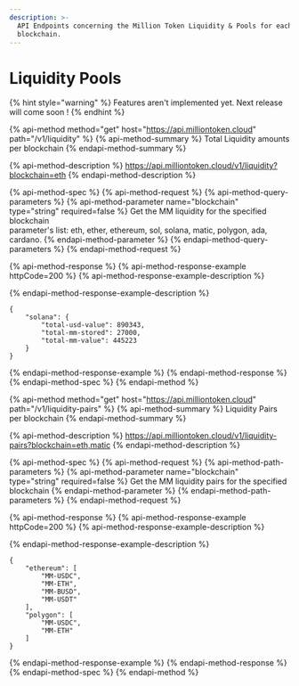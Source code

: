 ```yaml
---
description: >-
  API Endpoints concerning the Million Token Liquidity & Pools for each
  blockchain.
---
```


# Liquidity Pools

{% hint style="warning" %}
Features aren't implemented yet. Next release will come soon !
{% endhint %}

{% api-method method="get" host="https://api.milliontoken.cloud" path="/v1/liquidity" %}
{% api-method-summary %}
Total Liquidity amounts per blockchain
{% endapi-method-summary %}

{% api-method-description %}
https://api.milliontoken.cloud/v1/liquidity?blockchain=eth
{% endapi-method-description %}

{% api-method-spec %}
{% api-method-request %}
{% api-method-query-parameters %}
{% api-method-parameter name="blockchain" type="string" required=false %}
Get the MM liquidity for the specified blockchain  
parameter's list: eth, ether, ethereum, sol, solana, matic, polygon, ada, cardano.
{% endapi-method-parameter %}
{% endapi-method-query-parameters %}
{% endapi-method-request %}

{% api-method-response %}
{% api-method-response-example httpCode=200 %}
{% api-method-response-example-description %}

{% endapi-method-response-example-description %}

```
{
    "solana": {
        "total-usd-value": 890343, 
        "total-mm-stored": 27000,
        "total-mm-value": 445223
    }
}
```
{% endapi-method-response-example %}
{% endapi-method-response %}
{% endapi-method-spec %}
{% endapi-method %}

{% api-method method="get" host="https://api.milliontoken.cloud" path="/v1/liquidity-pairs" %}
{% api-method-summary %}
Liquidity Pairs per blockchain
{% endapi-method-summary %}

{% api-method-description %}
https://api.milliontoken.cloud/v1/liquidity-pairs?blockchain=eth,matic
{% endapi-method-description %}

{% api-method-spec %}
{% api-method-request %}
{% api-method-path-parameters %}
{% api-method-parameter name="blockchain" type="string" required=false %}
Get the MM liquidity pairs for the specified blockchain
{% endapi-method-parameter %}
{% endapi-method-path-parameters %}
{% endapi-method-request %}

{% api-method-response %}
{% api-method-response-example httpCode=200 %}
{% api-method-response-example-description %}

{% endapi-method-response-example-description %}

```
{
    "ethereum": [
        "MM-USDC",
        "MM-ETH",
        "MM-BUSD",
        "MM-USDT"
    ],
    "polygon": [
        "MM-USDC",
        "MM-ETH"
    ]
}
```
{% endapi-method-response-example %}
{% endapi-method-response %}
{% endapi-method-spec %}
{% endapi-method %}

